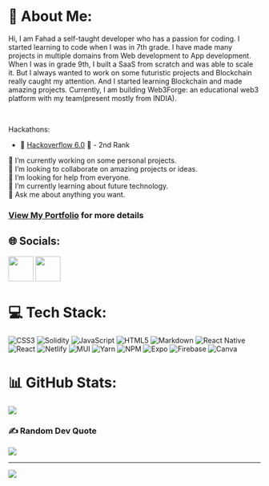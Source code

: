 
# 💫 About Me:
Hi, I am Fahad a self-taught developer who has a passion for 
coding. I started learning to code when I was in 7th grade.
I have made many projects in multiple domains from Web 
development to App development. When I was in grade 9th, I built a 
SaaS from scratch and was able to scale it. But I always wanted to 
work on some futuristic projects and Blockchain really caught my 
attention. And I started learning Blockchain and made amazing 
projects. Currently, I am building Web3Forge: an educational web3 platform with my team(present mostly from INDIA). 

<br/>

Hackathons:
  - 🏅 [Hackoverflow 6.0](https://devfolio.co/projects/medichain-9d53) 🏅 - 2nd Rank</br>

🔭 I’m currently working on some personal projects.<br>👯 I’m looking to collaborate on amazing projects or ideas.<br>🤝 I’m looking for help from everyone.<br>🌱 I’m currently learning about future technology.<br>💬 Ask me about anything you want.
### [View My Portfolio](https://fahad-iqbal-zafar.netlify.app/) for more details

## 🌐 Socials:
[<img src='https://cdn-icons-png.flaticon.com/512/174/174857.png' width=50/>](https://www.linkedin.com/in/fahad-iqbal-zafar?)
[<img src='https://png.pngtree.com/png-vector/20221018/ourmid/pngtree-twitter-social-media-round-icon-png-image_6315985.png' width=50/>](https://twitter.com/FahadIqbalZafar)

# 💻 Tech Stack:
![CSS3](https://img.shields.io/badge/css3-%231572B6.svg?style=for-the-badge&logo=css3&logoColor=white) ![Solidity](https://img.shields.io/badge/Solidity-%23363636.svg?style=for-the-badge&logo=solidity&logoColor=white) ![JavaScript](https://img.shields.io/badge/javascript-%23323330.svg?style=for-the-badge&logo=javascript&logoColor=%23F7DF1E) ![HTML5](https://img.shields.io/badge/html5-%23E34F26.svg?style=for-the-badge&logo=html5&logoColor=white) ![Markdown](https://img.shields.io/badge/markdown-%23000000.svg?style=for-the-badge&logo=markdown&logoColor=white) ![React Native](https://img.shields.io/badge/react_native-%2320232a.svg?style=for-the-badge&logo=react&logoColor=%2361DAFB) ![React](https://img.shields.io/badge/react-%2320232a.svg?style=for-the-badge&logo=react&logoColor=%2361DAFB) ![Netlify](https://img.shields.io/badge/netlify-%23000000.svg?style=for-the-badge&logo=netlify&logoColor=#00C7B7) ![MUI](https://img.shields.io/badge/MUI-%230081CB.svg?style=for-the-badge&logo=material-ui&logoColor=white) ![Yarn](https://img.shields.io/badge/yarn-%232C8EBB.svg?style=for-the-badge&logo=yarn&logoColor=white) ![NPM](https://img.shields.io/badge/NPM-%23000000.svg?style=for-the-badge&logo=npm&logoColor=white) ![Expo](https://img.shields.io/badge/expo-1C1E24?style=for-the-badge&logo=expo&logoColor=#D04A37) ![Firebase](https://img.shields.io/badge/firebase-%23039BE5.svg?style=for-the-badge&logo=firebase) ![Canva](https://img.shields.io/badge/Canva-%2300C4CC.svg?style=for-the-badge&logo=Canva&logoColor=white)
# 📊 GitHub Stats:

![](https://github-readme-streak-stats.herokuapp.com/?user=FahadIqbal12&theme=algolia&hide_border=false)<br/>

### ✍️ Random Dev Quote
![](https://quotes-github-readme.vercel.app/api?type=horizontal&theme=tokyonight)

---
[![](https://visitcount.itsvg.in/api?id=FahadIqbal12&icon=8&color=0)](https://visitcount.itsvg.in)

<!-- Proudly created with GPRM ( https://gprm.itsvg.in ) -->
